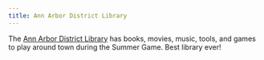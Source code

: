 ```yaml
---
title: Ann Arbor District Library
---
```

The [Ann Arbor District Library] has
books, movies, music, tools, and games to play around town during the Summer Game.
Best library ever!

[Ann Arbor District Library]:https://aadl.org

